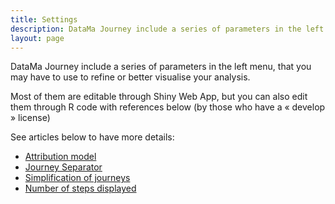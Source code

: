 ```yaml
---
title: Settings
description: DataMa Journey include a series of parameters in the left menu, that you may have to use to refine or better visualise your analysis.
layout: page
---
```


DataMa Journey include a series of parameters in the left menu, that you may have to use to refine or better visualise your analysis.

Most of them are editable through Shiny Web App, but you can also edit them through R code with references below (by those who have a « develop » license)

See articles below to have more details:

 * [Attribution model]({{site.url}}/{{site.baseurl}}/core_app/old/journey/web_application/menu/settings/attribution_model)
 * [Journey Separator]({{site.url}}/{{site.baseurl}}/core_app/old/journey/web_application/menu/settings/journey_separator)
 * [Simplification of journeys]({{site.url}}/{{site.baseurl}}/core_app/old/journey/web_application/menu/settings/simplification_of_journeys)
 * [Number of steps displayed]({{site.url}}/{{site.baseurl}}/core_app/old/journey/web_application/menu/settings/number_of_steps_displayed)
